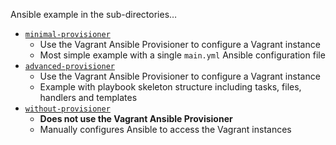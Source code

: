 Ansible example in the sub-directories…

- [`minimal-provisioner`](minimal-provisioner)
  - Use the Vagrant Ansible Provisioner to configure a Vagrant instance
  - Most simple example with a single `main.yml` Ansible configuration file
- [`advanced-provisioner`](advanced-provisioner)
  - Use the Vagrant Ansible Provisioner to configure a Vagrant instance
  - Example with playbook skeleton structure including tasks, files, handlers and templates
- [`without-provisioner`](without-provisioner) 
  - **Does not use the Vagrant Ansible Provisioner**
  - Manually configures Ansible to access the Vagrant instances






